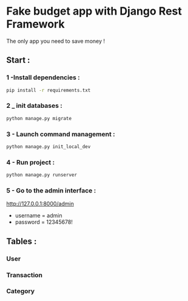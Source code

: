 # Fake budget app with Django Rest Framework
The only app you need to save money !
## Start : 
### 1 -Install dependencies :
```bash
pip install -r requirements.txt
```

### 2 _ init databases : 
```bash
python manage.py migrate
```

### 3 - Launch command management  : 
```bash
python manage.py init_local_dev
```


### 4 - Run project : 
```bash
python manage.py runserver
```

### 5 - Go to the admin interface : 
http://127.0.0.1:8000/admin
- username = admin
- password = 12345678!


## Tables  : 
### User 
### Transaction
### Category
